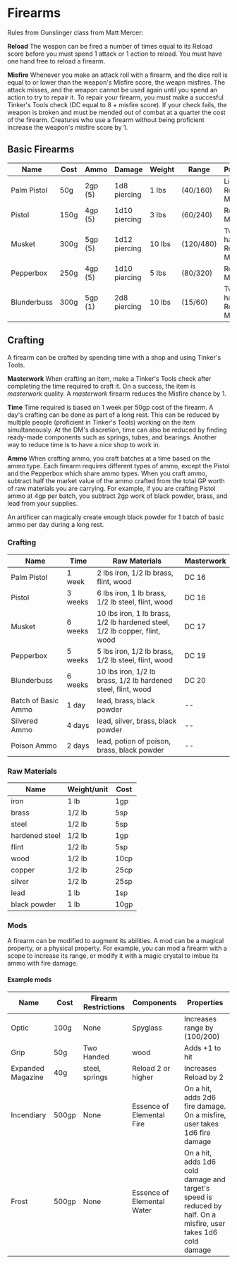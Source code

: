 # Firearms

Rules from Gunslinger class from Matt Mercer:

**Reload** The weapon can be fired a number of times equal to its Reload score before you must spend 1 attack or 1 action to reload. You must have one hand free to reload a firearm.

**Misfire** Whenever you make an attack roll with a firearm, and the dice roll is equal to or lower than the weapon's Misfire score, the weapn misfires. The attack misses, and the weapon cannot be used again until you spend an action to try to repair it. To repair your firearm, you must make a succesful Tinker's Tools check (DC equal to 8 + misfire score). If your check fails, the weapon is broken and must be mended out of combat at a quarter the cost of the firearm. Creatures who use a firearm without being proficient increase the weapon's misfire score by 1.

## Basic Firearms

| Name | Cost | Ammo | Damage | Weight | Range | Properties |
| ------ | ------ | ------ | ------ | ------ | ------ | ------ |
| Palm Pistol | 50g | 2gp (5) | 1d8 piercing | 1 lbs | (40/160) | Light, Reload 1, Misfire 2 |
| Pistol | 150g | 4gp (5) | 1d10 piercing | 3 lbs | (60/240) | Reload 4, Misfire 2 |
| Musket | 300g | 5gp (5) | 1d12 piercing | 10 lbs | (120/480) | Two-handed, Reload 1, Misfire 3 |
| Pepperbox | 250g | 4gp (5) | 1d10 piercing | 5 lbs | (80/320) | Reload 6, Misfire 3 |
| Blunderbuss | 300g | 5gp (1) | 2d8 piercing | 10 lbs | (15/60) | Two-handed, Reload 1, Misfire 3 |


## Crafting

A firearm can be crafted by spending time with a shop and using Tinker's Tools.

**Masterwork** When crafting an item, make a Tinker's Tools check after completing the time required to craft it. On a success, the item is *masterwork* quality. A *masterwork* firearm reduces the Misfire chance by 1.

**Time** Time required is based on 1 week per 50gp cost of the firearm. A day's crafting can be done as part of a long rest. This can be reduced by multiple people (proficient in Tinker's Tools) working on the item simultaneously. At the DM's discretion, time can also be reduced by finding ready-made components such as springs, tubes, and bearings. Another way to reduce time is to have a nice shop to work in.

**Ammo** When crafting ammo, you craft batches at a time based on the ammo type. Each firearm requires different types of ammo, except the Pistol and the Pepperbox which share ammo types. When you craft ammo, subtract half the market value of the ammo crafted from the total GP worth of raw materials you are carrying. For example, if you are crafting Pistol ammo at 4gp per batch, you subtract 2gp work of black powder, brass, and lead from your supplies.

An artificer can magically create enough black powder for 1 batch of basic ammo per day during a long rest.

### Crafting

| Name | Time | Raw Materials | Masterwork |
| ------ | ------ | ------ | ------ | 
| Palm Pistol | 1 week | 2 lbs iron, 1/2 lb brass, flint, wood | DC 16 | 
| Pistol | 3 weeks | 6 lbs iron, 1 lb brass, 1/2 lb steel, flint, wood | DC 16 | 
| Musket | 6 weeks | 10 lbs iron, 1 lb brass, 1/2 lb hardened steel, 1/2 lb copper, flint, wood | DC 17 | 
| Pepperbox | 5 weeks | 5 lbs iron, 1/2 lb brass, 1/2 lb steel, flint, wood | DC 19 | 
| Blunderbuss | 6 weeks | 10 lbs iron, 1/2 lb brass, 1/2 lb hardened steel, flint, wood | DC 20 | 
| Batch of Basic Ammo | 1 day | lead, brass, black powder | -- |
| Silvered Ammo | 4 days | lead, silver, brass, black powder | -- |
| Poison Ammo | 2 days | lead, potion of poison, brass, black powder | -- |

### Raw Materials

| Name | Weight/unit | Cost |
| --- | --- | --- |
| iron | 1 lb | 1gp |
| brass | 1/2 lb | 5sp |
| steel | 1/2 lb | 5sp |
| hardened steel | 1/2 lb | 1gp |
| flint | 1/2 lb | 5sp |
| wood | 1/2 lb | 10cp |
| copper | 1/2 lb | 25cp |
| silver | 1/2 lb | 25sp |
| lead | 1 lb | 1sp |
| black powder | 1 lb | 10gp |

### Mods

A firearm can be modified to augment its abilities. A mod can be a magical property, or a physical property. For example, you can mod a firearm with a scope to increase its range, or modify it with a magic crystal to imbue its ammo with fire damage.

#### Example mods

| Name | Cost | Firearm Restrictions | Components | Properties |
| ------ | ------ | ------ | ------ | ------ |
| Optic | 100g | None | Spyglass | Increases range by (100/200) |
| Grip | 50g | Two Handed | wood | Adds +1 to hit |
| Expanded Magazine | 40g | steel, springs | Reload 2 or higher | Increases Reload by 2 |
| Incendiary | 500gp | None | Essence of Elemental Fire | On a hit, adds 2d6 fire damage. On a misfire, user takes 1d6 fire damage |
| Frost | 500gp | None | Essence of Elemental Water | On a hit, adds 1d6 cold damage and target's speed is reduced by half. On a misfire, user takes 1d6 cold damage |






